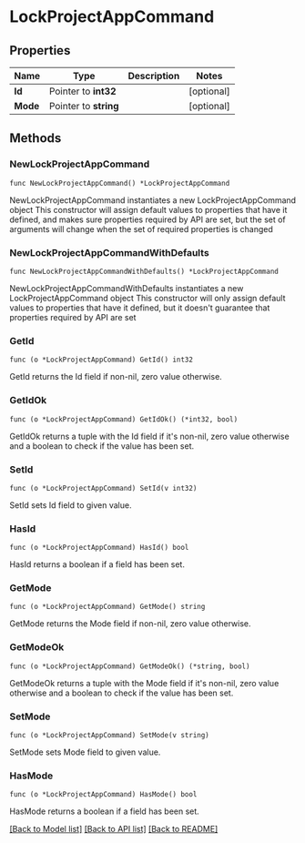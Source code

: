 # LockProjectAppCommand

## Properties

Name | Type | Description | Notes
------------ | ------------- | ------------- | -------------
**Id** | Pointer to **int32** |  | [optional] 
**Mode** | Pointer to **string** |  | [optional] 

## Methods

### NewLockProjectAppCommand

`func NewLockProjectAppCommand() *LockProjectAppCommand`

NewLockProjectAppCommand instantiates a new LockProjectAppCommand object
This constructor will assign default values to properties that have it defined,
and makes sure properties required by API are set, but the set of arguments
will change when the set of required properties is changed

### NewLockProjectAppCommandWithDefaults

`func NewLockProjectAppCommandWithDefaults() *LockProjectAppCommand`

NewLockProjectAppCommandWithDefaults instantiates a new LockProjectAppCommand object
This constructor will only assign default values to properties that have it defined,
but it doesn't guarantee that properties required by API are set

### GetId

`func (o *LockProjectAppCommand) GetId() int32`

GetId returns the Id field if non-nil, zero value otherwise.

### GetIdOk

`func (o *LockProjectAppCommand) GetIdOk() (*int32, bool)`

GetIdOk returns a tuple with the Id field if it's non-nil, zero value otherwise
and a boolean to check if the value has been set.

### SetId

`func (o *LockProjectAppCommand) SetId(v int32)`

SetId sets Id field to given value.

### HasId

`func (o *LockProjectAppCommand) HasId() bool`

HasId returns a boolean if a field has been set.

### GetMode

`func (o *LockProjectAppCommand) GetMode() string`

GetMode returns the Mode field if non-nil, zero value otherwise.

### GetModeOk

`func (o *LockProjectAppCommand) GetModeOk() (*string, bool)`

GetModeOk returns a tuple with the Mode field if it's non-nil, zero value otherwise
and a boolean to check if the value has been set.

### SetMode

`func (o *LockProjectAppCommand) SetMode(v string)`

SetMode sets Mode field to given value.

### HasMode

`func (o *LockProjectAppCommand) HasMode() bool`

HasMode returns a boolean if a field has been set.


[[Back to Model list]](../README.md#documentation-for-models) [[Back to API list]](../README.md#documentation-for-api-endpoints) [[Back to README]](../README.md)


